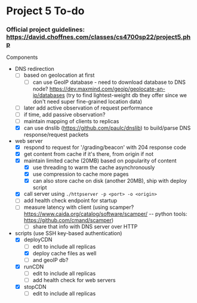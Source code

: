 # Project 5 To-do

### Official project guidelines: https://david.choffnes.com/classes/cs4700sp22/project5.php

Components
 - DNS redirection
    - [ ] based on geolocation at first
      - [ ] can use GeoIP database - need to download database to DNS node? https://dev.maxmind.com/geoip/geolocate-an-ip/databases (try to find lightest-weight db they offer since we don't need super fine-grained location data)
    - [ ] later add active observation of request performance
    - [ ] if time, add passive observation?
    - [ ] maintain mapping of clients to replicas
    - [x] can use dnslib (https://github.com/paulc/dnslib) to build/parse DNS response/request packets
 - web server
    - [x] respond to request for '/grading/beacon' with 204 response code
    - [x] get content from cache if it's there, from origin if not
    - [x] maintain limited cache (20MB) based on popularity of content
      - [x] use threading to warm the cache asynchronously
      - [x] use compression to cache more pages
      - [x] can also store cache on disk (another 20MB), ship with deploy script
    - [x] call server using `./httpserver -p <port> -o <origin>`
    - [ ] add health check endpoint for startup
    - [ ] measure latency with client (using scamper? https://www.caida.org/catalog/software/scamper/ -- python tools: https://github.com/cmand/scamper)
      - [ ] share that info with DNS server over HTTP
 - scripts (use SSH key-based authentication)
    - [x] deployCDN
      - [ ] edit to include all replicas
      - [x] deploy cache files as well
      - [ ] and geoIP db?
    - [x] runCDN
      - [ ] edit to include all replicas
      - [ ] add health check for web servers
    - [x] stopCDN
      - [ ] edit to include all replicas
